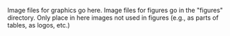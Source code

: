 Image files for graphics go here. Image files for figures go in the "figures" directory. Only place in here images not used in figures (e.g., as parts of tables, as logos, etc.)
